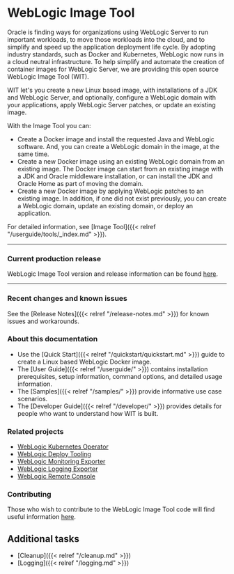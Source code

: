 # WebLogic Image Tool

Oracle is finding ways for organizations using WebLogic Server to run important workloads, to move those workloads into
the cloud, and to simplify and speed up the application deployment life cycle. By adopting industry standards, such as Docker
and Kubernetes, WebLogic now runs in a cloud neutral infrastructure.  To help simplify and automate the creation of
container images for WebLogic Server, we are providing this open source WebLogic Image Tool (WIT).  

WIT let's you create a new Linux based image, with installations of a JDK and WebLogic Server, and optionally,
configure a WebLogic domain with your applications, apply WebLogic Server patches, or update an existing image.


With the Image Tool you can:

* Create a Docker image and install the requested Java and WebLogic software. And, you can create a
WebLogic domain in the image, at the same time.
* Create a new Docker image using an existing WebLogic domain from an existing image. The Docker
image can start from an existing image with a JDK and Oracle middleware installation, or can install
the JDK and Oracle Home as part of moving the domain.
* Create a new Docker image by applying WebLogic patches to an existing image. In addition,
 if one did not exist previously, you can create a WebLogic domain, update an existing domain, or deploy an application.

For detailed information, see [Image Tool]({{< relref "/userguide/tools/_index.md" >}}).

***
### Current production release

WebLogic Image Tool version and release information can be found [here](https://github.com/oracle/weblogic-image-tool/releases).

***
### Recent changes and known issues

See the [Release Notes]({{< relref "/release-notes.md" >}}) for known issues and workarounds.


### About this documentation

* Use the [Quick Start]({{< relref "/quickstart/quickstart.md" >}}) guide to create a Linux based WebLogic Docker image.
* The [User Guide]({{< relref "/userguide/" >}}) contains installation prerequisites, setup information, command options, and detailed usage information.
* The [Samples]({{< relref "/samples/" >}}) provide informative use case scenarios.
* The [Developer Guide]({{< relref "/developer/" >}}) provides details for people who want to understand how WIT is built.


### Related projects

* [WebLogic Kubernetes Operator](https://oracle.github.io/weblogic-kubernetes-operator/)
* [WebLogic Deploy Tooling](https://oracle.github.io/weblogic-deploy-tooling/)
* [WebLogic Monitoring Exporter](https://github.com/oracle/weblogic-monitoring-exporter)
* [WebLogic Logging Exporter](https://github.com/oracle/weblogic-logging-exporter)
* [WebLogic Remote Console](https://github.com/oracle/weblogic-remote-console)

### Contributing
Those who wish to contribute to the WebLogic Image Tool code will find useful information [here](https://github.com/oracle/weblogic-image-tool/blob/main/CONTRIBUTING.md).



## Additional tasks

* [Cleanup]({{< relref "/cleanup.md" >}})
* [Logging]({{< relref "/logging.md" >}})
